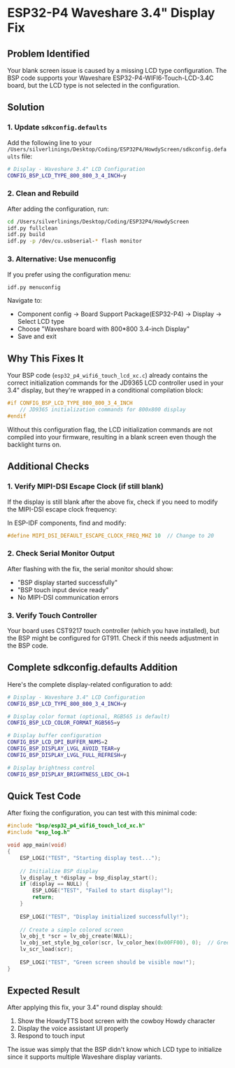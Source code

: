 # ESP32-P4 Waveshare 3.4" Display Fix

## Problem Identified
Your blank screen issue is caused by a missing LCD type configuration. The BSP code supports your Waveshare ESP32-P4-WIFI6-Touch-LCD-3.4C board, but the LCD type is not selected in the configuration.

## Solution

### 1. Update `sdkconfig.defaults`
Add the following line to your `/Users/silverlinings/Desktop/Coding/ESP32P4/HowdyScreen/sdkconfig.defaults` file:

```bash
# Display - Waveshare 3.4" LCD Configuration
CONFIG_BSP_LCD_TYPE_800_800_3_4_INCH=y
```

### 2. Clean and Rebuild
After adding the configuration, run:

```bash
cd /Users/silverlinings/Desktop/Coding/ESP32P4/HowdyScreen
idf.py fullclean
idf.py build
idf.py -p /dev/cu.usbserial-* flash monitor
```

### 3. Alternative: Use menuconfig
If you prefer using the configuration menu:

```bash
idf.py menuconfig
```

Navigate to:
- Component config → Board Support Package(ESP32-P4) → Display → Select LCD type
- Choose "Waveshare board with 800*800 3.4-inch Display"
- Save and exit

## Why This Fixes It

Your BSP code (`esp32_p4_wifi6_touch_lcd_xc.c`) already contains the correct initialization commands for the JD9365 LCD controller used in your 3.4" display, but they're wrapped in a conditional compilation block:

```c
#if CONFIG_BSP_LCD_TYPE_800_800_3_4_INCH
    // JD9365 initialization commands for 800x800 display
#endif
```

Without this configuration flag, the LCD initialization commands are not compiled into your firmware, resulting in a blank screen even though the backlight turns on.

## Additional Checks

### 1. Verify MIPI-DSI Escape Clock (if still blank)
If the display is still blank after the above fix, check if you need to modify the MIPI-DSI escape clock frequency:

In ESP-IDF components, find and modify:
```c
#define MIPI_DSI_DEFAULT_ESCAPE_CLOCK_FREQ_MHZ 10  // Change to 20
```

### 2. Check Serial Monitor Output
After flashing with the fix, the serial monitor should show:
- "BSP display started successfully"
- "BSP touch input device ready"
- No MIPI-DSI communication errors

### 3. Verify Touch Controller
Your board uses CST9217 touch controller (which you have installed), but the BSP might be configured for GT911. Check if this needs adjustment in the BSP code.

## Complete sdkconfig.defaults Addition

Here's the complete display-related configuration to add:

```bash
# Display - Waveshare 3.4" LCD Configuration
CONFIG_BSP_LCD_TYPE_800_800_3_4_INCH=y

# Display color format (optional, RGB565 is default)
CONFIG_BSP_LCD_COLOR_FORMAT_RGB565=y

# Display buffer configuration
CONFIG_BSP_LCD_DPI_BUFFER_NUMS=2
CONFIG_BSP_DISPLAY_LVGL_AVOID_TEAR=y
CONFIG_BSP_DISPLAY_LVGL_FULL_REFRESH=y

# Display brightness control
CONFIG_BSP_DISPLAY_BRIGHTNESS_LEDC_CH=1
```

## Quick Test Code

After fixing the configuration, you can test with this minimal code:

```c
#include "bsp/esp32_p4_wifi6_touch_lcd_xc.h"
#include "esp_log.h"

void app_main(void)
{
    ESP_LOGI("TEST", "Starting display test...");
    
    // Initialize BSP display
    lv_display_t *display = bsp_display_start();
    if (display == NULL) {
        ESP_LOGE("TEST", "Failed to start display!");
        return;
    }
    
    ESP_LOGI("TEST", "Display initialized successfully!");
    
    // Create a simple colored screen
    lv_obj_t *scr = lv_obj_create(NULL);
    lv_obj_set_style_bg_color(scr, lv_color_hex(0x00FF00), 0);  // Green
    lv_scr_load(scr);
    
    ESP_LOGI("TEST", "Green screen should be visible now!");
}
```

## Expected Result
After applying this fix, your 3.4" round display should:
1. Show the HowdyTTS boot screen with the cowboy Howdy character
2. Display the voice assistant UI properly
3. Respond to touch input

The issue was simply that the BSP didn't know which LCD type to initialize since it supports multiple Waveshare display variants.